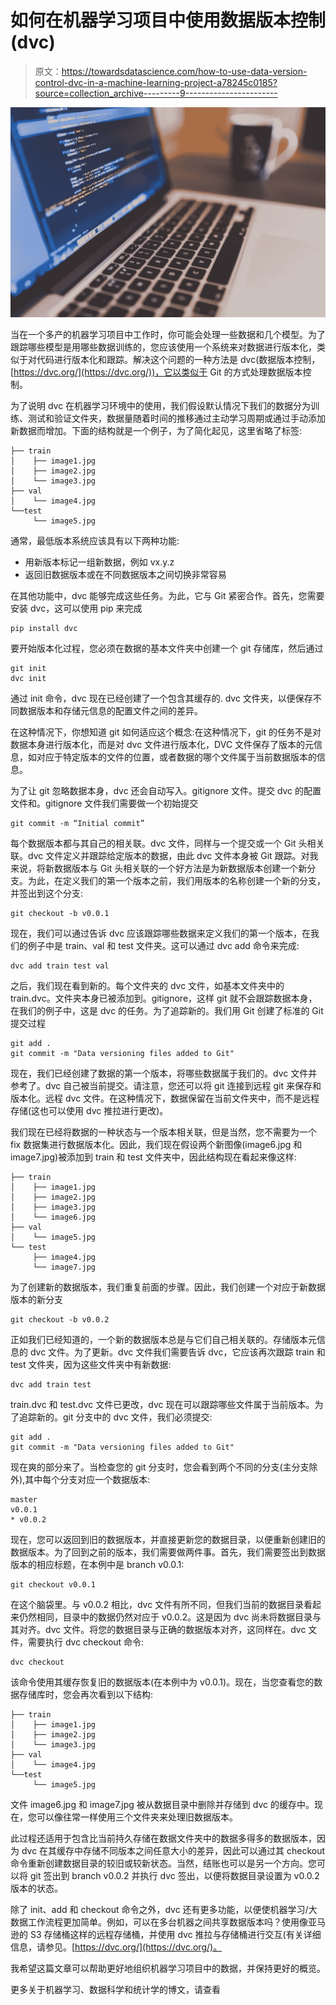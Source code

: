 # 如何在机器学习项目中使用数据版本控制(dvc)

> 原文：<https://towardsdatascience.com/how-to-use-data-version-control-dvc-in-a-machine-learning-project-a78245c0185?source=collection_archive---------9----------------------->

![](img/909e7dbb5dda2b6df4bf43a014151da5.png)

当在一个多产的机器学习项目中工作时，你可能会处理一些数据和几个模型。为了跟踪哪些模型是用哪些数据训练的，您应该使用一个系统来对数据进行版本化，类似于对代码进行版本化和跟踪。解决这个问题的一种方法是 dvc(数据版本控制，[https://dvc.org/](https://dvc.org/))，它以类似于 Git 的方式处理数据版本控制。

为了说明 dvc 在机器学习环境中的使用，我们假设默认情况下我们的数据分为训练、测试和验证文件夹，数据量随着时间的推移通过主动学习周期或通过手动添加新数据而增加。下面的结构就是一个例子，为了简化起见，这里省略了标签:

```
├── train
│    ├── image1.jpg
│    ├── image2.jpg
│    └── image3.jpg
├── val
│    └── image4.jpg
└──test
     └── image5.jpg
```

通常，最低版本系统应该具有以下两种功能:

*   用新版本标记一组新数据，例如 vx.y.z
*   返回旧数据版本或在不同数据版本之间切换非常容易

在其他功能中，dvc 能够完成这些任务。为此，它与 Git 紧密合作。首先，您需要安装 dvc，这可以使用 pip 来完成

```
pip install dvc 
```

要开始版本化过程，您必须在数据的基本文件夹中创建一个 git 存储库，然后通过

```
git init
dvc init
```

通过 init 命令，dvc 现在已经创建了一个包含其缓存的. dvc 文件夹，以便保存不同数据版本和存储元信息的配置文件之间的差异。

在这种情况下，你想知道 git 如何适应这个概念:在这种情况下，git 的任务不是对数据本身进行版本化，而是对 dvc 文件进行版本化，DVC 文件保存了版本的元信息，如对应于特定版本的文件的位置，或者数据的哪个文件属于当前数据版本的信息。

为了让 git 忽略数据本身，dvc 还会自动写入。gitignore 文件。提交 dvc 的配置文件和。gitignore 文件我们需要做一个初始提交

```
git commit -m “Initial commit”
```

每个数据版本都与其自己的相关联。dvc 文件，同样与一个提交或一个 Git 头相关联。dvc 文件定义并跟踪给定版本的数据，由此 dvc 文件本身被 Git 跟踪。对我来说，将新数据版本与 Git 头相关联的一个好方法是为新数据版本创建一个新分支。为此，在定义我们的第一个版本之前，我们用版本的名称创建一个新的分支，并签出到这个分支:

```
git checkout -b v0.0.1
```

现在，我们可以通过告诉 dvc 应该跟踪哪些数据来定义我们的第一个版本，在我们的例子中是 train、val 和 test 文件夹。这可以通过 dvc add 命令来完成:

```
dvc add train test val
```

之后，我们现在看到新的。每个文件夹的 dvc 文件，如基本文件夹中的 train.dvc。文件夹本身已被添加到。gitignore，这样 git 就不会跟踪数据本身，在我们的例子中，这是 dvc 的任务。为了追踪新的。我们用 Git 创建了标准的 Git 提交过程

```
git add .
git commit -m "Data versioning files added to Git"
```

现在，我们已经创建了数据的第一个版本，将哪些数据属于我们的。dvc 文件并参考了。dvc 自己被当前提交。请注意，您还可以将 git 连接到远程 git 来保存和版本化。远程 dvc 文件。在这种情况下，数据保留在当前文件夹中，而不是远程存储(这也可以使用 dvc 推拉进行更改)。

我们现在已经将数据的一种状态与一个版本相关联，但是当然，您不需要为一个 fix 数据集进行数据版本化。因此，我们现在假设两个新图像(image6.jpg 和 image7.jpg)被添加到 train 和 test 文件夹中，因此结构现在看起来像这样:

```
├── train
│    ├── image1.jpg
│    ├── image2.jpg
│    ├── image3.jpg
│    └── image6.jpg
├── val
│    └── image5.jpg
└── test
     ├── image4.jpg  
     └── image7.jpg
```

为了创建新的数据版本，我们重复前面的步骤。因此，我们创建一个对应于新数据版本的新分支

```
git checkout -b v0.0.2
```

正如我们已经知道的，一个新的数据版本总是与它们自己相关联的。存储版本元信息的 dvc 文件。为了更新。dvc 文件我们需要告诉 dvc，它应该再次跟踪 train 和 test 文件夹，因为这些文件夹中有新数据:

```
dvc add train test
```

train.dvc 和 test.dvc 文件已更改，dvc 现在可以跟踪哪些文件属于当前版本。为了追踪新的。git 分支中的 dvc 文件，我们必须提交:

```
git add .
git commit -m "Data versioning files added to Git"
```

现在爽的部分来了。当检查您的 git 分支时，您会看到两个不同的分支(主分支除外),其中每个分支对应一个数据版本:

```
master
v0.0.1
* v0.0.2
```

现在，您可以返回到旧的数据版本，并直接更新您的数据目录，以便重新创建旧的数据版本。为了回到之前的版本，我们需要做两件事。首先，我们需要签出到数据版本的相应标题，在本例中是 branch v0.0.1:

```
git checkout v0.0.1
```

在这个脑袋里。与 v0.0.2 相比，dvc 文件有所不同，但我们当前的数据目录看起来仍然相同，目录中的数据仍然对应于 v0.0.2。这是因为 dvc 尚未将数据目录与其对齐。dvc 文件。将您的数据目录与正确的数据版本对齐，这同样在。dvc 文件，需要执行 dvc checkout 命令:

```
dvc checkout
```

该命令使用其缓存恢复旧的数据版本(在本例中为 v0.0.1)。现在，当您查看您的数据存储库时，您会再次看到以下结构:

```
├── train
│    ├── image1.jpg
│    ├── image2.jpg
│    └── image3.jpg
├── val
│    └── image4.jpg
└──test
     └── image5.jpg
```

文件 image6.jpg 和 image7.jpg 被从数据目录中删除并存储到 dvc 的缓存中。现在，您可以像往常一样使用三个文件夹来处理旧数据版本。

此过程还适用于包含比当前持久存储在数据文件夹中的数据多得多的数据版本，因为 dvc 在其缓存中存储不同版本之间任意大小的差异，因此可以通过其 checkout 命令重新创建数据目录的较旧或较新状态。当然，结账也可以是另一个方向。您可以将 git 签出到 branch v0.0.2 并执行 dvc 签出，以便将数据目录设置为 v0.0.2 版本的状态。

除了 init、add 和 checkout 命令之外，dvc 还有更多功能，以便使机器学习/大数据工作流程更加简单。例如，可以在多台机器之间共享数据版本吗？使用像亚马逊的 S3 存储桶这样的远程存储桶，并使用 dvc 推拉与存储桶进行交互(有关详细信息，请参见。[https://dvc.org/](https://dvc.org/)。

我希望这篇文章可以帮助更好地组织机器学习项目中的数据，并保持更好的概览。

更多关于机器学习、数据科学和统计学的博文，请查看
